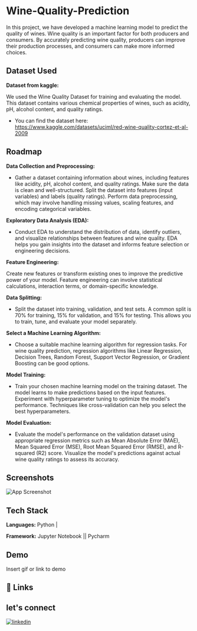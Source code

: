 
# Wine-Quality-Prediction

In this project, we have developed a machine learning model to predict the quality of wines. Wine quality is an important factor for both producers and consumers. By accurately predicting wine quality, producers can improve their production processes, and consumers can make more informed choices.


## Dataset Used

**Dataset from kaggle:** 

We used the Wine Quality Dataset for training and evaluating the model. This dataset contains various chemical properties of wines, such as acidity, pH, alcohol content, and quality ratings.

- You can find the dataset here: https://www.kaggle.com/datasets/uciml/red-wine-quality-cortez-et-al-2009
## Roadmap

**Data Collection and Preprocessing:**

- Gather a dataset containing information about wines, including features like acidity, pH, alcohol content, and quality ratings. Make sure the data is clean and well-structured. Split the dataset into features (input variables) and labels (quality ratings). Perform data preprocessing, which may involve handling missing values, scaling features, and encoding categorical variables.

**Exploratory Data Analysis (EDA):**

- Conduct EDA to understand the distribution of data, identify outliers, and visualize relationships between features and wine quality. EDA helps you gain insights into the dataset and informs feature selection or engineering decisions.

**Feature Engineering:**

Create new features or transform existing ones to improve the predictive power of your model. Feature engineering can involve statistical calculations, interaction terms, or domain-specific knowledge.

**Data Splitting:**

- Split the dataset into training, validation, and test sets. A common split is 70% for training, 15% for validation, and 15% for testing. This allows you to train, tune, and evaluate your model separately.

**Select a Machine Learning Algorithm:**

- Choose a suitable machine learning algorithm for regression tasks. For wine quality prediction, regression algorithms like Linear Regression, Decision Trees, Random Forest, Support Vector Regression, or Gradient Boosting can be good options.

**Model Training:**

- Train your chosen machine learning model on the training dataset. The model learns to make predictions based on the input features. Experiment with hyperparameter tuning to optimize the model's performance. Techniques like cross-validation can help you select the best hyperparameters.

**Model Evaluation:**

- Evaluate the model's performance on the validation dataset using appropriate regression metrics such as Mean Absolute Error (MAE), Mean Squared Error (MSE), Root Mean Squared Error (RMSE), and R-squared (R2) score. Visualize the model's predictions against actual wine quality ratings to assess its accuracy.
## Screenshots

![App Screenshot](https://via.placeholder.com/468x300?text=App+Screenshot+Here)


## Tech Stack

**Languages:** Python |

**Framework:** Jupyter Notebook || Pycharm 


## Demo

Insert gif or link to demo


## 🔗 Links
## let's connect
[![linkedin](https://img.shields.io/badge/linkedin-0A66C2?style=for-the-badge&logo=linkedin&logoColor=white)](https://www.linkedin.com/)


